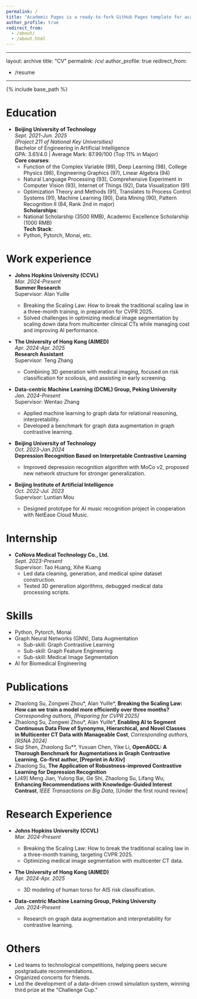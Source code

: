 ```yaml
---
permalink: /
title: "Academic Pages is a ready-to-fork GitHub Pages template for academic personal websites"
author_profile: true
redirect_from: 
  - /about/
  - /about.html
---
```

---
layout: archive
title: "CV"
permalink: /cv/
author_profile: true
redirect_from:
  - /resume
---

{% include base_path %}

Education
======
* **Beijing University of Technology**  
  *Sept. 2021-Jun. 2025*  
  *(Project 211 of National Key Universities)*  
  Bachelor of Engineering in Artificial Intelligence  
  GPA: 3.61/4.0 | Average Mark: 87.99/100 (Top 11% in Major)  
  **Core courses**:  
  - Function of the Complex Variable (99), Deep Learning (98), College Physics (98), Engineering Graphics (97), Linear Algebra (94)  
  - Natural Language Processing (93), Comprehensive Experiment in Computer Vision (93), Internet of Things (92), Data Visualization (91)  
  - Optimization Theory and Methods (91), Translates to Process Control Systems (91), Machine Learning (90), Data Mining (90), Pattern Recognition II (84, Rank 2nd in major)  
  **Scholarships**:  
  - National Scholarship (3500 RMB), Academic Excellence Scholarship (1000 RMB)  
  **Tech Stack**:  
  - Python, Pytorch, Monai, etc.

Work experience
======
* **Johns Hopkins University (CCVL)**  
  *Mar. 2024-Present*  
  **Summer Research**  
  Supervisor: Alan Yuille  
  - Breaking the Scaling Law: How to break the traditional scaling law in a three-month training, in preparation for CVPR 2025.  
  - Solved challenges in optimizing medical image segmentation by scaling down data from multicenter clinical CTs while managing cost and improving AI performance.

* **The University of Hong Kong (AIMED)**  
  *Apr. 2024-Apr. 2025*  
  **Research Assistant**  
  Supervisor: Teng Zhang  
  - Combining 3D generation with medical imaging, focused on risk classification for scoliosis, and assisting in early screening.

* **Data-centric Machine Learning (DCML) Group, Peking University**  
  *Jan. 2024-Present*  
  Supervisor: Wentao Zhang  
  - Applied machine learning to graph data for relational reasoning, interpretability.  
  - Developed a benchmark for graph data augmentation in graph contrastive learning.

* **Beijing University of Technology**  
  *Oct. 2023-Jan.2024*  
  **Depression Recognition Based on Interpretable Contrastive Learning**  
  - Improved depression recognition algorithm with MoCo v2, proposed new network structure for stronger generalization.

* **Beijing Institute of Artificial Intelligence**  
  *Oct. 2022-Jul. 2023*  
  Supervisor: Luntian Mou  
  - Designed prototype for AI music recognition project in cooperation with NetEase Cloud Music.

Internship
======
* **CoNova Medical Technology Co., Ltd.**  
  *Sept. 2023-Present*  
  Supervisor: Tao Huang, Xihe Kuang  
  - Led data cleaning, generation, and medical spine dataset construction.  
  - Tested 3D generation algorithms, debugged medical data processing scripts.

Skills
======
* Python, Pytorch, Monai  
* Graph Neural Networks (GNN), Data Augmentation  
  * Sub-skill: Graph Contrastive Learning  
  * Sub-skill: Graph Feature Engineering  
  * Sub-skill: Medical Image Segmentation  
* AI for Biomedical Engineering

Publications
======
* Zhaolong Su, Zongwei Zhou*, Alan Yuille*, **Breaking the Scaling Law: How can we train a model more efficiently over three months?** *Corresponding authors, [Preparing for CVPR 2025]*  
* Zhaolong Su, Zongwei Zhou*, Alan Yuille*, **Enabling AI to Segment Continuous Data Flow of Synonyms, Hierarchical, and Novel Classes in Multicenter CT Data with Manageable Cost**, *Corresponding authors, [RSNA 2024]*  
* Siqi Shen, Zhaolong Su**, Yuxuan Chen, Yike Li, **OpenAGCL: A Thorough Benchmark for Augmentations in Graph Contrastive Learning**, **Co-first author, [Preprint in ArXiv]**  
* Zhaolong Su, **The Application of Robustness-improved Contrastive Learning for Depression Recognition**  
* [J49] Meng Jian, Yulong Bai, Ge Shi, Zhaolong Su, Lifang Wu, **Enhancing Recommendations with Knowledge-Guided Interest Contrast**, *IEEE Transactions on Big Data*, [Under the first round review]

Research Experience
======
* **Johns Hopkins University (CCVL)**  
  *Mar. 2024-Present*  
  - Breaking the Scaling Law: How to break the traditional scaling law in a three-month training, targeting CVPR 2025.  
  - Optimizing medical image segmentation with multicenter CT data.

* **The University of Hong Kong (AIMED)**  
  *Apr. 2024-Apr. 2025*  
  - 3D modeling of human torso for AIS risk classification.

* **Data-centric Machine Learning Group, Peking University**  
  *Jan. 2024-Present*  
  - Research on graph data augmentation and interpretability for contrastive learning.

Others
======
* Led teams to technological competitions, helping peers secure postgraduate recommendations.  
* Organized concerts for friends.  
* Led the development of a data-driven crowd simulation system, winning third prize at the "Challenge Cup."
